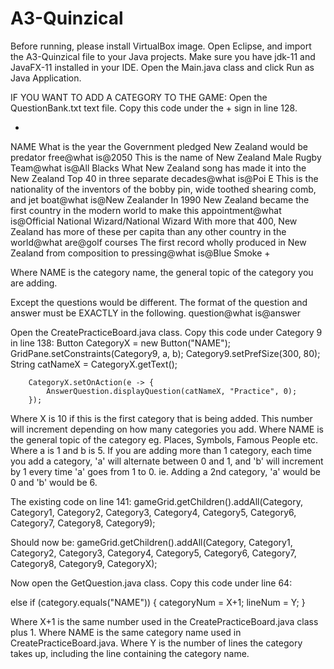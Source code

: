 # A3-Quinzical
Before running, please install VirtualBox image.
Open Eclipse, and import the A3-Quinzical file to your Java projects. 
Make sure you have jdk-11 and JavaFX-11 installed in your IDE.
Open the Main.java class and click Run as Java Application.

IF YOU WANT TO ADD A CATEGORY TO THE GAME:
Open the QuestionBank.txt text file.
Copy this code under the + sign in line 128.

+
NAME
What is the year the Government pledged New Zealand would be predator free@what is@2050
This is the name of New Zealand Male Rugby Team@what is@All Blacks
What New Zealand song has made it into the New Zealand Top 40 in three separate decades@what is@Poi E
This is the nationality of the inventors of the bobby pin, wide toothed shearing comb, and jet boat@what is@New Zealander
In 1990 New Zealand became the first country in the modern world to make this appointment@what is@Official National Wizard/National Wizard
With more that 400, New Zealand has more of these per capita than any other country in the world@what are@golf courses
The first record wholly produced in New Zealand from composition to pressing@what is@Blue Smoke
+

Where NAME is the category name, the general topic of the category you are adding.

Except the questions would be different. The format of the question and answer must be EXACTLY in the following.
question@what is@answer


Open the CreatePracticeBoard.java class.
Copy this code under Category 9 in line 138:
Button CategoryX = new Button("NAME");
	  GridPane.setConstraints(Category9, a, b);
		Category9.setPrefSize(300, 80);
		String catNameX = CategoryX.getText();

		CategoryX.setOnAction(e -> {
			AnswerQuestion.displayQuestion(catNameX, "Practice", 0);
		});
    
Where X is 10 if this is the first category that is being added. This number will increment depending on how many categories you add.
Where NAME is the general topic of the category eg. Places, Symbols, Famous People etc.
Where a is 1 and b is 5. If you are adding more than 1 category, each time you add a category, 'a' will alternate between 0 and 1, and 'b' will increment by 1 every time 'a' goes from 1 to 0. ie. Adding a 2nd category, 'a' would be 0 and 'b' would be 6.

The existing code on line 141:
gameGrid.getChildren().addAll(Category, Category1, Category2, Category3, Category4, Category5, Category6,
				Category7, Category8, Category9);

Should now be:
gameGrid.getChildren().addAll(Category, Category1, Category2, Category3, Category4, Category5, Category6,
				Category7, Category8, Category9, CategoryX);
        

Now open the GetQuestion.java class.
Copy this code under line 64:

else if (category.equals("NAME")) {
			categoryNum = X+1;
			lineNum = Y;
		}
  
Where X+1 is the same number used in the CreatePracticeBoard.java class plus 1.
Where NAME is the same category name used in CreatePracticeBoard.java.
Where Y is the number of lines the category takes up, including the line containing the category name.
